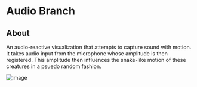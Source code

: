 # Audio Branch
## About
An audio-reactive visualization that attempts to capture sound with motion. It takes audio input from the microphone whose amplitude is then registered. This amplitude then influences the snake-like motion of these creatures in a psuedo random fashion.

![image](https://user-images.githubusercontent.com/28980632/76993244-8d895f80-6972-11ea-84db-f435bff1eba9.png)
